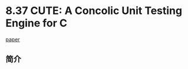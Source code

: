 # 8.37 CUTE: A Concolic Unit Testing Engine for C

[paper](http://mir.cs.illinois.edu/marinov/publications/SenETAL05CUTE.pdf)

## 简介
